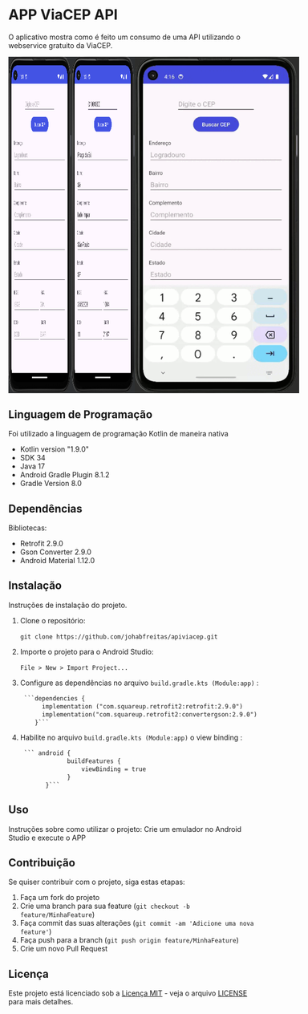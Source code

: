 # APP ViaCEP API

O aplicativo mostra como é feito um consumo de uma API utilizando o webservice gratuito da ViaCEP.

<div style="display: flex;" align="center">
  <img src="images/img_1.png" alt="Imagem 1" style="width: 25%;">
  <img src="images/img_2.png" alt="Imagem 2" style="width: 25%;">
    <img src="images/gif_1.gif" alt="Gif 1" style="width: 65%;">
</div>


## Linguagem de Programação

Foi utilizado a linguagem de programação Kotlin de maneira nativa

- Kotlin version "1.9.0"
- SDK 34
- Java 17
- Android Gradle Plugin 8.1.2
- Gradle Version 8.0

## Dependências

Bibliotecas:
- Retrofit 2.9.0 
- Gson Converter 2.9.0 
- Android Material 1.12.0

## Instalação

Instruções de instalação do projeto.

1. Clone o repositório: 

	`git clone https://github.com/johabfreitas/apiviacep.git`

2. Importe o projeto para o Android Studio:

	`File > New > Import Project...`

3. Configure as dependências no arquivo `build.gradle.kts (Module:app)` :


		```dependencies {
	         implementation ("com.squareup.retrofit2:retrofit:2.9.0")
	         implementation("com.squareup.retrofit2:convertergson:2.9.0")
		   }```

4. Habilite no arquivo `build.gradle.kts (Module:app)` o view binding :


		``` android {
	                buildFeatures {
	                    viewBinding = true
					}
			  }```


## Uso

Instruções sobre como utilizar o projeto:
	Crie um emulador no Android Studio e execute o APP

## Contribuição

Se quiser contribuir com o projeto, siga estas etapas:

1. Faça um fork do projeto
2. Crie uma branch para sua feature (`git checkout -b feature/MinhaFeature`)
3. Faça commit das suas alterações (`git commit -am 'Adicione uma nova feature'`)
4. Faça push para a branch (`git push origin feature/MinhaFeature`)
5. Crie um novo Pull Request

## Licença

Este projeto está licenciado sob a [Licença MIT](https://opensource.org/licenses/MIT) - veja o arquivo [LICENSE](LICENSE) para mais detalhes.
